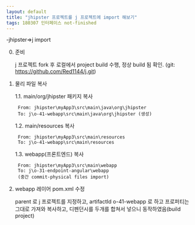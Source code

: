 ```yaml
---
layout: default
title: "jhipster 프로젝트를 j 프로젝트에 import 해보기"
tags: 180307 인터페이스 not-finished
---
```



-jhipster=>j import

0. 준비

    j 프로젝트 fork 후 로컬에서 project build 수행, 정상 build 됨 확인.
    (git: https://github.com/Red1144/j.git)

1. 물리 파일 복사

    1.1. main/org/jhipster 패키지 복사

        From: jhipster\myApp3\src\main\java\org\jhipster
        To: j\o-41-webapp\src\main\java\org\jhipster (생성)

    1.2. main/resources 복사

        From: jhipster\myApp3\src\main\resources
        To: j\o-41-webapp\src\main\resources

    1.3. webapp(프론트엔드) 복사

        From: jhipster\myApp3\src\main\webapp
        To: j\o-31-endpoint-angular\webapp
        (중간 commit-physical files import)

2. webapp 레이어 pom.xml 수정

    parent 로 j 프로젝트를 지정하고, artifactId o-41-webapp 로 하고 프로퍼티는 그대로 가져와 복사하고, 디펜던시를 두개를 합쳐서 넣으니 동작하였음(build project)